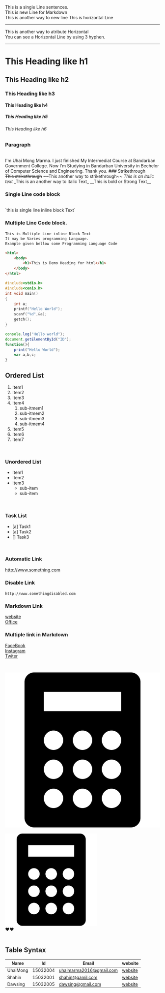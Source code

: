 <!--MarkDown Learning-->

This is a single Line sentences.<!--Using double Spaces-->  
This is new Line for Markdown <br>
This is another way to new line
This is horizontal Line<hr>
This is another way to atribute Horizontal  
You can see a Horizontal Line by using 3 hyphen. 
___
<!--Heading in MarkDown-->

# This Heading like h1 
## This Heading like h2 
### This Heading like h3 
#### This Heading like h4 
##### This Heading like h5 
###### This Heading like h6 
### Paragraph
<br>
I'm Uhai Mong Marma. I just finished My Intermediat Course at Bandarban Government College. Now I'm Studying in Bandarban University in Bechelor of Computer Science and Engineering. Thank you. 
### Strikethrough
<br> 
<del>This strikethrough</del>  
~~This another way to strikethrough~~  
<i> This is an italic text</i>  
_This is an another way to italic Text_  
__This is bold or Strong Text__

### Single Line code block
<br>
`this is single line inline block Text`

### Multiple Line Code block.
```
This is Multiple Line inline Block Text
It may be Varies programming Language.
Example given bellow some Programming Language Code

```

```html
<html>
    <body>
        <h1>This is Demo Heading for html</h1>
    </body>
</html>
```

```c
#include<stdio.h>
#include<conio.h>
int void main()
{
    int a;
    printf("Hello World");
    scanf("%d",&a);
    getch();
}
```
```javascript
console.log("Hello world");
document.getElementById("ID");
function(){
    print("Hello World");
    var a,b,c;
}
```
<!--List-->
<!--ordered List-->
## Ordered List
1. Item1
1. Item2
1. Item3
1. Item4
    1. sub-itmem1
    1. sub-itmem2
    1. sub-itmem3
    1. sub-itmem4
1. Item5
1. Item6
1. Item7
<br>

### Unordered List

- Item1
- Item2
- Item3
    - sub-item
    - sub-item

<br>

### Task List

- [a] Task1
- [a] Task2
- [] Task3

<br>

### Automatic Link
http://www.something.com
### Disable Link
`http://www.somethingdisabled.com`
### Markdown Link
[website](www.websitename.com)  
[Office](www.office.com)

### Multiple link in Markdown
[FaceBook][facebook]  
[Instagram][instagram]  
[Twiter][twiter]  

<br>

![Just demo only](./images/calculator.png)
<br><br>
<img src="./images/calculator.png" width="300" title="Demo Images" /><br>
❤️❤️
<br><br>

## Table Syntax
|Name|Id|Email|website|
|----|-----|-----|--|
|UhaiMong|15032004|uhaimarma2016@gmail.com|[website](www.website.com)|
|Shahin|15032001 | shahin@gamil.com|[website](www.shahin.com)|
|Dawsing| 15032005| dawsing@gmail.com| [website](www.dawsin.com)|

<!--All link Heare-->
[facebook]: www.facebook.com  
[instagram]: www.instagram.com
[twiter]: www.twitter.com